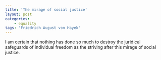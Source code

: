 ```yaml
---
title: 'The mirage of social justice'
layout: post
categories:
    - equality
tags: 'Friedrich August von Hayek'
---
```


I am certain that nothing has done so much to destroy the juridical safeguards of individual freedom as the striving after this mirage of social justice.